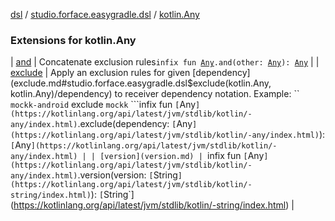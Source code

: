[dsl](../../index.md) / [studio.forface.easygradle.dsl](../index.md) / [kotlin.Any](./index.md)

### Extensions for kotlin.Any

| [and](and.md) | Concatenate exclusion rules`infix fun `[`Any`](https://kotlinlang.org/api/latest/jvm/stdlib/kotlin/-any/index.html)`.and(other: `[`Any`](https://kotlinlang.org/api/latest/jvm/stdlib/kotlin/-any/index.html)`): `[`Any`](https://kotlinlang.org/api/latest/jvm/stdlib/kotlin/-any/index.html) |
| [exclude](exclude.md) | Apply an exclusion rules for given [dependency](exclude.md#studio.forface.easygradle.dsl$exclude(kotlin.Any, kotlin.Any)/dependency) to receiver dependency notation. Example: ``  `mockk-android` exclude `mockk`  ```infix fun `[`Any`](https://kotlinlang.org/api/latest/jvm/stdlib/kotlin/-any/index.html)`.exclude(dependency: `[`Any`](https://kotlinlang.org/api/latest/jvm/stdlib/kotlin/-any/index.html)`): `[`Any`](https://kotlinlang.org/api/latest/jvm/stdlib/kotlin/-any/index.html) |
| [version](version.md) | `infix fun `[`Any`](https://kotlinlang.org/api/latest/jvm/stdlib/kotlin/-any/index.html)`.version(version: `[`String`](https://kotlinlang.org/api/latest/jvm/stdlib/kotlin/-string/index.html)`): `[`String`](https://kotlinlang.org/api/latest/jvm/stdlib/kotlin/-string/index.html) |


